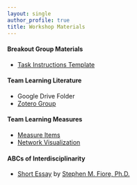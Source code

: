 ```yaml
---
layout: single
author_profile: true
title: Workshop Materials
---
```

#### Breakout Group Materials

<p style="font-size: 18px;">
	<ul><li><a href = "https://docs.google.com/presentation/d/1vOYCjNDkqGuyCwBVX_5xZTeUu0gqXOOAdtUVDTXULrQ/edit?usp=sharing">Task Instructions Template</a></li></ul>
</p>

#### Team Learning Literature 

<p style="font-size: 18px;">
<ul><li>Google Drive Folder</li>
<li><a href="https://www.zotero.org/groups/5742091/tl4bssw">Zotero Group</a></li>
</ul>
</p>

#### Team Learning Measures 
<p style="font-size: 18px;">
<ul><li><a href = "https://docs.google.com/spreadsheets/d/1iAShCwYc8gua7uxyCtASpVE__o660ak-Y3AgDTtbg1k/edit?usp=sharing">Measure Items</a></li> 
<li><a href = "https://small0live.github.io/network.html">Network Visualization</a></li>
</ul>
</p>

#### ABCs of Interdisciplinarity

<p style="font-size: 18px;">
<ul><li><a href = "https://csl.ist.ucf.edu/Portals/3/INGRoup_Essays_on_Interdisciplinarity_Oct2022/INGRoup%20ABCs%20of%20Interdisciplinary%20Research.pdf">Short Essay</a> by <a href = "https://csl.ist.ucf.edu/People"> Stephen M. Fiore, Ph.D.</a></li>
</ul>
</p>